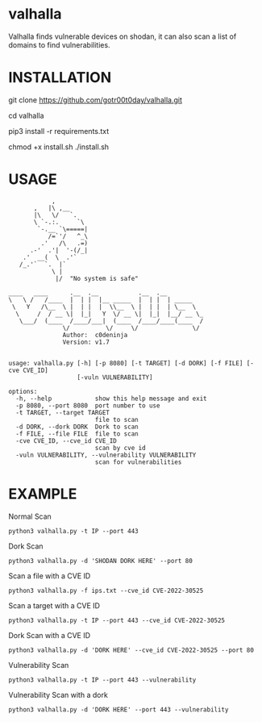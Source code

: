 # valhalla
Valhalla finds vulnerable devices on shodan, it can also scan a list of domains to find vulnerabilities.

# INSTALLATION

git clone https://github.com/gotr00t0day/valhalla.git

cd valhalla

pip3 install -r requirements.txt

chmod +x install.sh
./install.sh

# USAGE

```
            ,
       ,   |\ ,__
       |\   \/   `.
       \ `-.:.     `\
        `-.__ `\=====|
           /=`'/   ^_\
         .'   /\   .=)
      .-'  .'|  '-(/_|
    .'  __(  \  .'`
   /_.'`  `.  |`
            \ |
             |/  "No system is safe"

____   ____      .__  .__           .__  .__          
\   \ /   /____  |  | |  |__ _____  |  | |  | _____   
 \   Y   /\__  \ |  | |  |  \\__  \ |  | |  | \__  \  
  \     /  / __ \|  |_|   Y  \/ __ \|  |_|  |__/ __ \_
   \___/  (____  /____/___|  (____  /____/____(____  /
               \/          \/     \/               \/ 
               Author:  c0deninja
               Version: v1.7


usage: valhalla.py [-h] [-p 8080] [-t TARGET] [-d DORK] [-f FILE] [-cve CVE_ID]
                   [-vuln VULNERABILITY]

options:
  -h, --help            show this help message and exit
  -p 8080, --port 8080  port number to use
  -t TARGET, --target TARGET
                        file to scan
  -d DORK, --dork DORK  Dork to scan
  -f FILE, --file FILE  file to scan
  -cve CVE_ID, --cve_id CVE_ID
                        scan by cve id
  -vuln VULNERABILITY, --vulnerability VULNERABILITY
                        scan for vulnerabilities 
 ```

 # EXAMPLE

Normal Scan
```
python3 valhalla.py -t IP --port 443
```
Dork Scan
```
python3 valhalla.py -d 'SHODAN DORK HERE' --port 80
```
Scan a file with a CVE ID
```
python3 valhalla.py -f ips.txt --cve_id CVE-2022-30525
```
Scan a target with a CVE ID
```
python3 valhalla.py -t IP --port 443 --cve_id CVE-2022-30525
```
Dork Scan with a CVE ID
```
python3 valhalla.py -d 'DORK HERE' --cve_id CVE-2022-30525 --port 80
```
Vulnerability Scan
```
python3 valhalla.py -t IP --port 443 --vulnerability
```
Vulnerability Scan with a dork
```
python3 valhalla.py -d 'DORK HERE' --port 443 --vulnerability
```